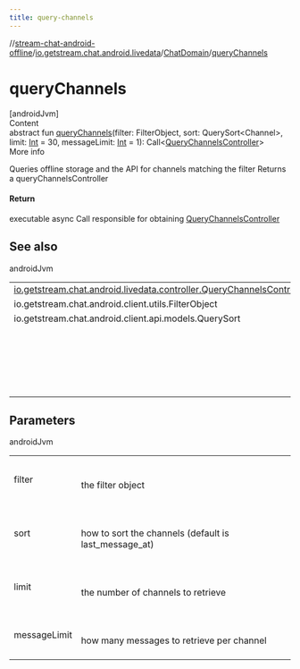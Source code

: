 ```yaml
---
title: query-channels
---
```

//[stream-chat-android-offline](../../../index.md)/[io.getstream.chat.android.livedata](../index.md)/[ChatDomain](index.md)/[queryChannels](queryChannels.md)



# queryChannels  
[androidJvm]  
Content  
abstract fun [queryChannels](queryChannels.md)(filter: FilterObject, sort: QuerySort&lt;Channel&gt;, limit: [Int](https://kotlinlang.org/api/latest/jvm/stdlib/kotlin/-int/index.html) = 30, messageLimit: [Int](https://kotlinlang.org/api/latest/jvm/stdlib/kotlin/-int/index.html) = 1): Call&lt;[QueryChannelsController](../../io.getstream.chat.android.livedata.controller/QueryChannelsController/index.md)&gt;  
More info  


Queries offline storage and the API for channels matching the filter Returns a queryChannelsController



#### Return  


executable async Call responsible for obtaining [QueryChannelsController](../../io.getstream.chat.android.livedata.controller/QueryChannelsController/index.md)



## See also  
  
androidJvm  
  
| | |
|---|---|
| <a name="io.getstream.chat.android.livedata/ChatDomain/queryChannels/#io.getstream.chat.android.client.api.models.FilterObject#io.getstream.chat.android.client.api.models.QuerySort[io.getstream.chat.android.client.models.Channel]#kotlin.Int#kotlin.Int/PointingToDeclaration/"></a>[io.getstream.chat.android.livedata.controller.QueryChannelsController](../../io.getstream.chat.android.livedata.controller/QueryChannelsController/index.md)| <a name="io.getstream.chat.android.livedata/ChatDomain/queryChannels/#io.getstream.chat.android.client.api.models.FilterObject#io.getstream.chat.android.client.api.models.QuerySort[io.getstream.chat.android.client.models.Channel]#kotlin.Int#kotlin.Int/PointingToDeclaration/"></a>|
| <a name="io.getstream.chat.android.livedata/ChatDomain/queryChannels/#io.getstream.chat.android.client.api.models.FilterObject#io.getstream.chat.android.client.api.models.QuerySort[io.getstream.chat.android.client.models.Channel]#kotlin.Int#kotlin.Int/PointingToDeclaration/"></a>io.getstream.chat.android.client.utils.FilterObject| <a name="io.getstream.chat.android.livedata/ChatDomain/queryChannels/#io.getstream.chat.android.client.api.models.FilterObject#io.getstream.chat.android.client.api.models.QuerySort[io.getstream.chat.android.client.models.Channel]#kotlin.Int#kotlin.Int/PointingToDeclaration/"></a>|
| <a name="io.getstream.chat.android.livedata/ChatDomain/queryChannels/#io.getstream.chat.android.client.api.models.FilterObject#io.getstream.chat.android.client.api.models.QuerySort[io.getstream.chat.android.client.models.Channel]#kotlin.Int#kotlin.Int/PointingToDeclaration/"></a>io.getstream.chat.android.client.api.models.QuerySort| <a name="io.getstream.chat.android.livedata/ChatDomain/queryChannels/#io.getstream.chat.android.client.api.models.FilterObject#io.getstream.chat.android.client.api.models.QuerySort[io.getstream.chat.android.client.models.Channel]#kotlin.Int#kotlin.Int/PointingToDeclaration/"></a>|
| <a name="io.getstream.chat.android.livedata/ChatDomain/queryChannels/#io.getstream.chat.android.client.api.models.FilterObject#io.getstream.chat.android.client.api.models.QuerySort[io.getstream.chat.android.client.models.Channel]#kotlin.Int#kotlin.Int/PointingToDeclaration/"></a>| <a name="io.getstream.chat.android.livedata/ChatDomain/queryChannels/#io.getstream.chat.android.client.api.models.FilterObject#io.getstream.chat.android.client.api.models.QuerySort[io.getstream.chat.android.client.models.Channel]#kotlin.Int#kotlin.Int/PointingToDeclaration/"></a><br/><br/>&lt;a href="https://getstream.io/chat/docs/query_channels/?language=kotlin"&gt;Filter syntax&lt;/a&gt;<br/><br/>|
  


## Parameters  
  
androidJvm  
  
| | |
|---|---|
| <a name="io.getstream.chat.android.livedata/ChatDomain/queryChannels/#io.getstream.chat.android.client.api.models.FilterObject#io.getstream.chat.android.client.api.models.QuerySort[io.getstream.chat.android.client.models.Channel]#kotlin.Int#kotlin.Int/PointingToDeclaration/"></a>filter| <a name="io.getstream.chat.android.livedata/ChatDomain/queryChannels/#io.getstream.chat.android.client.api.models.FilterObject#io.getstream.chat.android.client.api.models.QuerySort[io.getstream.chat.android.client.models.Channel]#kotlin.Int#kotlin.Int/PointingToDeclaration/"></a><br/><br/>the filter object<br/><br/>|
| <a name="io.getstream.chat.android.livedata/ChatDomain/queryChannels/#io.getstream.chat.android.client.api.models.FilterObject#io.getstream.chat.android.client.api.models.QuerySort[io.getstream.chat.android.client.models.Channel]#kotlin.Int#kotlin.Int/PointingToDeclaration/"></a>sort| <a name="io.getstream.chat.android.livedata/ChatDomain/queryChannels/#io.getstream.chat.android.client.api.models.FilterObject#io.getstream.chat.android.client.api.models.QuerySort[io.getstream.chat.android.client.models.Channel]#kotlin.Int#kotlin.Int/PointingToDeclaration/"></a><br/><br/>how to sort the channels (default is last_message_at)<br/><br/>|
| <a name="io.getstream.chat.android.livedata/ChatDomain/queryChannels/#io.getstream.chat.android.client.api.models.FilterObject#io.getstream.chat.android.client.api.models.QuerySort[io.getstream.chat.android.client.models.Channel]#kotlin.Int#kotlin.Int/PointingToDeclaration/"></a>limit| <a name="io.getstream.chat.android.livedata/ChatDomain/queryChannels/#io.getstream.chat.android.client.api.models.FilterObject#io.getstream.chat.android.client.api.models.QuerySort[io.getstream.chat.android.client.models.Channel]#kotlin.Int#kotlin.Int/PointingToDeclaration/"></a><br/><br/>the number of channels to retrieve<br/><br/>|
| <a name="io.getstream.chat.android.livedata/ChatDomain/queryChannels/#io.getstream.chat.android.client.api.models.FilterObject#io.getstream.chat.android.client.api.models.QuerySort[io.getstream.chat.android.client.models.Channel]#kotlin.Int#kotlin.Int/PointingToDeclaration/"></a>messageLimit| <a name="io.getstream.chat.android.livedata/ChatDomain/queryChannels/#io.getstream.chat.android.client.api.models.FilterObject#io.getstream.chat.android.client.api.models.QuerySort[io.getstream.chat.android.client.models.Channel]#kotlin.Int#kotlin.Int/PointingToDeclaration/"></a><br/><br/>how many messages to retrieve per channel<br/><br/>|
  
  



